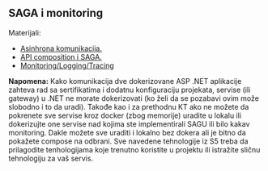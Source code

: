 ## SAGA i monitoring

Materijali:  
- <a href='https://github.com/lukaDoric/SOA/blob/main/MonitoringSaga/asinhrona_komunikacija.md'>Asinhrona komunikacija.</a>  
- <a href='https://github.com/lukaDoric/SOA/blob/main/MonitoringSaga/api_composition_saga.md'>API composition i SAGA.</a>
- <a href='https://github.com/lukaDoric/SOA/blob/main/MonitoringSaga/monitoring.md'>Monitoring/Logging/Tracing</a>

<b>Napomena:</b> Kako komunikacija dve dokerizovane ASP .NET aplikacije zahteva rad sa sertifikatima i dodatnu konfiguraciju projekata, servise (ili gateway) u .NET ne morate dokerizovati (ko želi da se pozabavi ovim može slobodno i to da uradi). Takođe kao i za prethodnu KT ako ne možete da pokrenete sve servise kroz docker (zbog memorije) uradite u lokalu ili dokerizujte one servise nad kojima ste implementirali SAGU ili bilo kakav monitoring. Dakle možete sve uraditi i lokalno bez dokera ali je bitno da pokažete compose na odbrani. Sve navedene tehnologije iz S5 treba da prilagodite tenhologijama koje trenutno koristite u projektu ili istražite sličnu tehnologiju za vaš servis.
